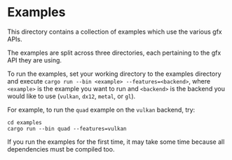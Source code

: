 # Examples

This directory contains a collection of examples which use the various gfx APIs.

The examples are split across three directories, each pertaining to the gfx API they are using.

To run the examples, set your working directory to the examples directory and execute
`cargo run --bin <example> --features=<backend>`, where `<example>` is the example you want to run and `<backend>` is the backend you would like to use (`vulkan`, `dx12`, `metal`, or `gl`).

For example, to run the `quad` example on the `vulkan` backend, try:

    cd examples
    cargo run --bin quad --features=vulkan

If you run the examples for the first time, it may take some time because all dependencies must be compiled too.

